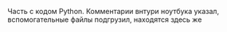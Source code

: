 Часть с кодом Python.
Комментарии внтури ноутбука указал, вспомогательные файлы подгрузил, находятся здесь же
